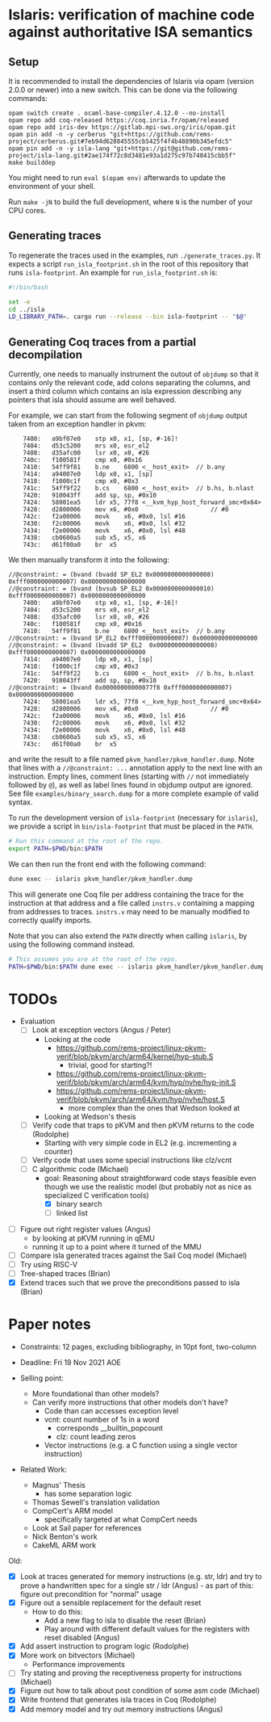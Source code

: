 # Islaris: verification of machine code against authoritative ISA semantics

## Setup

It is recommended to install the dependencies of Islaris via opam
(version 2.0.0 or newer) into a new switch. This can be done via the
following commands:

```
opam switch create . ocaml-base-compiler.4.12.0 --no-install
opam repo add coq-released https://coq.inria.fr/opam/released
opam repo add iris-dev https://gitlab.mpi-sws.org/iris/opam.git
opam pin add -n -y cerberus "git+https://github.com/rems-project/cerberus.git#7eb94d628845555cb5425f4f4b48890b345efdc5"
opam pin add -n -y isla-lang "git+https://git@github.com/rems-project/isla-lang.git#2ae174f72c8d3481e93a1d275c97b740415cbb5f"
make builddep
```

You might need to run `eval $(opam env)` afterwards to update the environment of your shell.

Run `make -jN` to build the full development, where `N` is the number of your
CPU cores.

## Generating traces

To regenerate the traces used in the examples, run `./generate_traces.py`.
It expects a script `run_isla_footprint.sh` in the root of this repository that runs `isla-footprint`.
An example for `run_isla_footprint.sh` is:
```bash
#!/bin/bash

set -e
cd ../isla
LD_LIBRARY_PATH=. cargo run --release --bin isla-footprint -- "$@"
```

## Generating Coq traces from a partial decompilation

Currently, one needs to manually instrument the outout of `objdump` so that it
contains only the relevant code, add colons separating the columns, and insert
a third column which contains an isla expression describing any pointers that
isla should assume are well behaved.

For example, we can start from the following segment of `objdump` output taken
from an exception handler in pkvm:
```
    7400:	a9bf07e0 	stp	x0, x1, [sp, #-16]!
    7404:	d53c5200 	mrs	x0, esr_el2
    7408:	d35afc00 	lsr	x0, x0, #26
    740c:	f100581f 	cmp	x0, #0x16
    7410:	54ff9f81 	b.ne	6800 <__host_exit>  // b.any
    7414:	a94007e0 	ldp	x0, x1, [sp]
    7418:	f1000c1f 	cmp	x0, #0x3
    741c:	54ff9f22 	b.cs	6800 <__host_exit>  // b.hs, b.nlast
    7420:	910043ff 	add	sp, sp, #0x10
    7424:	58001ea5 	ldr	x5, 77f8 <__kvm_hyp_host_forward_smc+0x64>
    7428:	d2800006 	mov	x6, #0x0                   	// #0
    742c:	f2a00006 	movk	x6, #0x0, lsl #16
    7430:	f2c00006 	movk	x6, #0x0, lsl #32
    7434:	f2e00006 	movk	x6, #0x0, lsl #48
    7438:	cb0600a5 	sub	x5, x5, x6
    743c:	d61f00a0 	br	x5
```
We then manually transform it into the following:
```
//@constraint: = (bvand (bvadd SP_EL2 0x0000000000000008) 0xfff0000000000007) 0x0000000000000000
//@constraint: = (bvand (bvsub SP_EL2 0x0000000000000010) 0xfff0000000000007) 0x0000000000000000
    7400:	a9bf07e0 	stp	x0, x1, [sp, #-16]!
    7404:	d53c5200 	mrs	x0, esr_el2
    7408:	d35afc00 	lsr	x0, x0, #26
    740c:	f100581f 	cmp	x0, #0x16
    7410:	54ff9f81 	b.ne	6800 <__host_exit>  // b.any
//@constraint: = (bvand SP_EL2 0xfff0000000000007) 0x0000000000000000
//@constraint: = (bvand (bvadd SP_EL2  0x0000000000000008) 0xfff0000000000007) 0x0000000000000000
    7414:	a94007e0 	ldp	x0, x1, [sp]
    7418:	f1000c1f 	cmp	x0, #0x3
    741c:	54ff9f22 	b.cs	6800 <__host_exit>  // b.hs, b.nlast
    7420:	910043ff 	add	sp, sp, #0x10
//@constraint: = (bvand 0x00000000000077f8 0xfff0000000000007) 0x0000000000000000
    7424:	58001ea5 	ldr	x5, 77f8 <__kvm_hyp_host_forward_smc+0x64>
    7428:	d2800006 	mov	x6, #0x0                   	// #0
    742c:	f2a00006 	movk	x6, #0x0, lsl #16
    7430:	f2c00006 	movk	x6, #0x0, lsl #32
    7434:	f2e00006 	movk	x6, #0x0, lsl #48
    7438:	cb0600a5 	sub	x5, x5, x6
    743c:	d61f00a0 	br	x5
```
and write the result to a file named `pkvm_handler/pkvm_handler.dump`. Note
that lines with a `//@constraint: ...` annotation apply to the next line with
an instruction. Empty lines, comment lines (starting with `//` not immediately
followed by `@`), as well as label lines found in objdump output are ignored.
See file `examples/binary_search.dump` for a more complete example of valid
syntax.

To run the development version of `isla-footprint` (necessary for `islaris`),
we provide a script in `bin/isla-footprint` that must be placed in the `PATH`.
```sh
# Run this command at the root of the repo.
export PATH=$PWD/bin:$PATH
```
We can then run the front end with the following command:
```sh
dune exec -- islaris pkvm_handler/pkvm_handler.dump
```
This will generate one Coq file per address containing the trace for the instruction at
that address and a file called `instrs.v` containing a mapping from addresses to
traces. `instrs.v` may need to be manually modified to correctly qualify imports.

Note that you can also extend the `PATH` directly when calling `islaris`, by
using the following command instead.
```sh
# This assumes you are at the root of the repo.
PATH=$PWD/bin:$PATH dune exec -- islaris pkvm_handler/pkvm_handler.dump
```

# TODOs

- Evaluation
  - [ ] Look at exception vectors (Angus / Peter)
    - Looking at the code
      - https://github.com/rems-project/linux-pkvm-verif/blob/pkvm/arch/arm64/kernel/hyp-stub.S
        - trivial, good for starting?!
      - https://github.com/rems-project/linux-pkvm-verif/blob/pkvm/arch/arm64/kvm/hyp/nvhe/hyp-init.S
      - https://github.com/rems-project/linux-pkvm-verif/blob/pkvm/arch/arm64/kvm/hyp/nvhe/host.S
        - more complex than the ones that Wedson looked at
    - Looking at Wedson's thesis
  - [ ] Verify code that traps to pKVM and then pKVM returns to the code (Rodolphe)
    - Starting with very simple code in EL2 (e.g. incrementing a counter)
  - [ ] Verify code that uses some special instructions like clz/vcnt
  - [ ] C algorithmic code (Michael)
    - goal: Reasoning about straightforward code stays feasible even
      though we use the realistic model (but probably not as nice as
      specialized C verification tools)
      - [X] binary search
      - [ ] linked list
- [ ] Figure out right register values (Angus)
  - by looking at pKVM running in qEMU
  - running it up to a point where it turned of the MMU
- [ ] Compare isla generated traces against the Sail Coq model (Michael)
- [ ] Try using RISC-V
- [ ] Tree-shaped traces (Brian)
- [X] Extend traces such that we prove the preconditions passed to isla (Brian)

# Paper notes

- Constraints: 12 pages, excluding bibliography, in 10pt font, two-column
- Deadline: Fri 19 Nov 2021 AOE

- Selling point:
  - More foundational than other models?
  - Can verify more instructions that other models don't have?
    - Code than can accesses exception level
    - vcnt: count number of 1s in a word 
      - corresponds __builtin_popcount
      - clz: count leading zeros
    - Vector instructions (e.g. a C function using a single vector instruction)

- Related Work:
  - Magnus' Thesis
    - has some separation logic
  - Thomas Sewell's translation validation
  - CompCert's ARM model
    - specifically targeted at what CompCert needs
  - Look at Sail paper for references
  - Nick Benton's work
  - CakeML ARM work

Old:

- [X] Look at traces generated for memory instructions (e.g. str, ldr)
      and try to prove a handwritten spec for a single str / ldr (Angus)
      - as part of this: figure out precondition for "normal" usage
- [X] Figure out a sensible replacement for the default reset
  - How to do this:
    - Add a new flag to isla to disable the reset (Brian)
    - Play around with different default values for the registers with reset disabled (Angus)
- [X] Add assert instruction to program logic (Rodolphe)
- [X] More work on bitvectors (Michael)
  - Performance improvements
- [ ] Try stating and proving the receptiveness property for instructions (Michael)
- [X] Figure out how to talk about post condition of some asm code (Michael)
- [X] Write frontend that generates isla traces in Coq (Rodolphe)
- [X] Add memory model and try out memory instructions (Angus)
